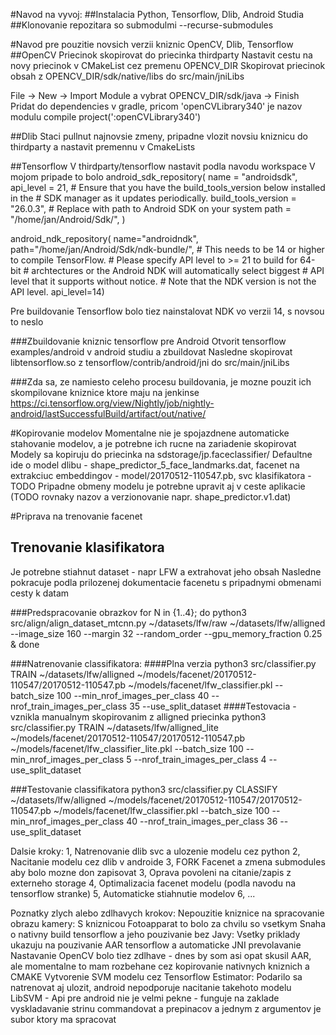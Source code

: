#Navod na vyvoj:
##Instalacia Python, Tensorflow, Dlib, Android Studia
##Klonovanie repozitara so submodulmi --recurse-submodules

#Navod pre pouzitie novsich verzii kniznic OpenCV, Dlib, Tensorflow
##OpenCV
Priecinok skopirovat do priecinka thirdparty
Nastavit cestu na novy priecinok v CMakeList cez premenu OPENCV_DIR
Skopirovat priecinok obsah z OPENCV_DIR/sdk/native/libs do src/main/jniLibs

File -> New -> Import Module a vybrat OPENCV_DIR/sdk/java  -> Finish
Pridat do dependencies v gradle, pricom 'openCVLibrary340' je nazov modulu
compile project(':openCVLibrary340')


##Dlib
Staci pullnut najnovsie zmeny, pripadne vlozit novsiu kniznicu do thirdparty a nastavit premennu v CmakeLists

##Tensorflow
V thirdparty/tensorflow nastavit podla navodu workspace
V mojom pripade to bolo
 android_sdk_repository(
                               name = "androidsdk",
                               api_level = 21,
                               # Ensure that you have the build_tools_version below installed in the
                               # SDK manager as it updates periodically.
                               build_tools_version = "26.0.3",
                               # Replace with path to Android SDK on your system
                               path = "/home/jan/Android/Sdk/",
                           )

 android_ndk_repository(
     name="androidndk",
     path="/home/jan/Android/Sdk/ndk-bundle/",
     # This needs to be 14 or higher to compile TensorFlow.
     # Please specify API level to >= 21 to build for 64-bit
     # archtectures or the Android NDK will automatically select biggest
     # API level that it supports without notice.
     # Note that the NDK version is not the API level.
     api_level=14)

Pre buildovanie Tensorflow bolo tiez nainstalovat NDK vo verzii 14, s novsou to neslo

###Zbuildovanie kniznic tensorflow pre Android
Otvorit tensorflow examples/android v android studiu a zbuildovat
Nasledne skopirovat libtensorflow.so z tensorflow/contrib/android/jni do src/main/jniLibs

###Zda sa, ze namiesto celeho procesu buildovania, je mozne pouzit ich skompilovane kniznice ktore maju na jenkinse
https://ci.tensorflow.org/view/Nightly/job/nightly-android/lastSuccessfulBuild/artifact/out/native/

#Kopirovanie modelov
Momentalne nie je spojazdnene automaticke stahovanie modelov, a je potrebne ich rucne na zariadenie skopirovat
Modely sa kopiruju do priecinka na sdstorage/jp.faceclassifier/
Defaultne ide o model dlibu - shape_predictor_5_face_landmarks.dat,
 facenet na extrakciuc embeddingov - model/20170512-110547.pb,
 svc klasifikatora - TODO
Pripadne obmeny modelu je potrebne upravit aj v ceste aplikacie (TODO rovnaky nazov a verzionovanie napr. shape_predictor.v1.dat)


#Priprava na trenovanie facenet
## Trenovanie klasifikatora
Je potrebne stiahnut dataset - napr LFW a extrahovat jeho obsah
Nasledne pokracuje podla prilozenej dokumentacie facenetu s pripadnymi obmenami cesty k datam

###Predspracovanie obrazkov
for N in {1..4}; do python3 src/align/align_dataset_mtcnn.py ~/datasets/lfw/raw ~/datasets/lfw/alligned --image_size 160 --margin 32 --random_order --gpu_memory_fraction 0.25 & done

###Natrenovanie classifikatora:
####Plna verzia
python3 src/classifier.py TRAIN ~/datasets/lfw/alligned ~/models/facenet/20170512-110547/20170512-110547.pb  ~/models/facenet/lfw_classifier.pkl --batch_size 100 --min_nrof_images_per_class 40 --nrof_train_images_per_class 35 --use_split_dataset
####Testovacia - vznikla manualnym skopirovanim z alligned priecinka
python3 src/classifier.py TRAIN ~/datasets/lfw/alligned_lite ~/models/facenet/20170512-110547/20170512-110547.pb  ~/models/facenet/lfw_classifier_lite.pkl --batch_size 100 --min_nrof_images_per_class 5 --nrof_train_images_per_class 4 --use_split_dataset


###Testovanie classifikatora
python3 src/classifier.py CLASSIFY ~/datasets/lfw/alligned ~/models/facenet/20170512-110547/20170512-110547.pb  ~/models/facenet/lfw_classifier.pkl --batch_size 100 --min_nrof_images_per_class 40 --nrof_train_images_per_class 36 --use_split_dataset

Dalsie kroky:
1, Natrenovanie dlib svc a ulozenie modelu cez python
2, Nacitanie modelu cez dlib v androide
3, FORK Facenet a zmena submodules aby bolo mozne don zapisovat
3, Oprava povoleni na citanie/zapis z externeho storage
4, Optimalizacia facenet modelu (podla navodu na tensorflow stranke)
5, Automaticke stiahnutie modelov
6, ...


Poznatky zlych alebo zdlhavych krokov:
Nepouzitie kniznice na spracovanie obrazu kamery: S kniznicou Fotoapparat to bolo za chvilu so vsetkym
Snaha o nativny build tensorflow a jeho pouzivanie bez Javy: Vsetky priklady ukazuju na pouzivanie AAR tensorflow a automaticke JNI prevolavanie
Nastavanie OpenCV bolo tiez zdlhave - dnes by som asi opat skusil AAR, ale momentalne to mam rozbehane cez kopirovanie nativnych kniznich a CMAKE
Vytvorenie SVM modelu cez Tensorflow Estimator: Podarilo sa natrenovat aj ulozit, android nepodporuje nacitanie takehoto modelu
LibSVM - Api pre android nie je velmi pekne - funguje na zaklade vyskladavanie strinu commandovat a prepinacov a jednym z argumentov je subor ktory ma spracovat

